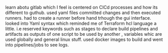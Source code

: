 

learn abotu gitlab which I feel is centered on CICd processes and how its different to guthub.
used  yaml files committed changes and then executed runners. had to create a runner before hand trhough the gui interface. looked into Yaml syntax which reminded me of Terraform hcl language a little. i.e reserved keywords such as stages to declare build pipelines and artifacts as outputs of one script to be used by another , variables whic are used globally and general linux stuff. used docker images to build and went into pipelines/jobs to see logs.